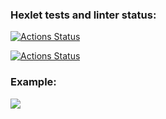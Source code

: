 ### Hexlet tests and linter status:
[![Actions Status](https://github.com/VikkyAblaeva/frontend-project-lvl2/workflows/hexlet-check/badge.svg)](https://github.com/VikkyAblaeva/frontend-project-lvl2/actions)

[![Actions Status](https://github.com/VikkyAblaeva/frontend-project-lvl2/workflows/eslint-check/badge.svg)](https://github.com/VikkyAblaeva/frontend-project-lvl2/actions)

<h3>Example:</h3>

<a href="https://asciinema.org/a/WyXM2ayRCPaymemJKjRsmeTR2" target="_blank"><img src="https://asciinema.org/a/WyXM2ayRCPaymemJKjRsmeTR2.svg"></a>

